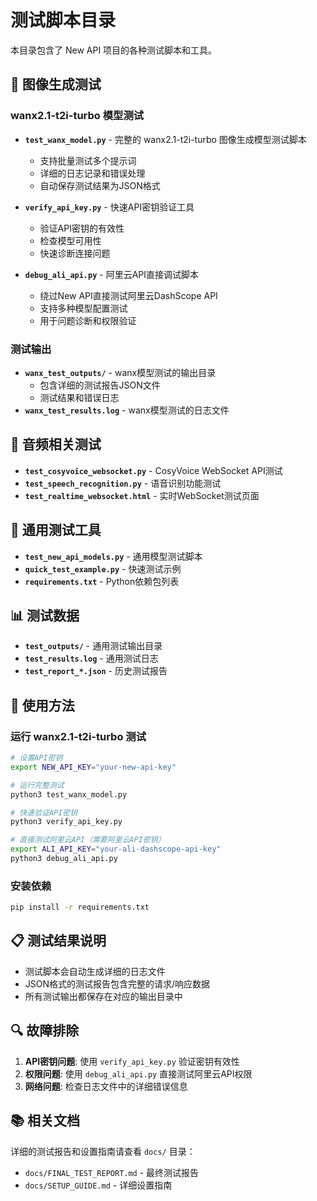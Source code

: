 # 测试脚本目录

本目录包含了 New API 项目的各种测试脚本和工具。

## 🎨 图像生成测试

### wanx2.1-t2i-turbo 模型测试
- **`test_wanx_model.py`** - 完整的 wanx2.1-t2i-turbo 图像生成模型测试脚本
  - 支持批量测试多个提示词
  - 详细的日志记录和错误处理
  - 自动保存测试结果为JSON格式
  
- **`verify_api_key.py`** - 快速API密钥验证工具
  - 验证API密钥的有效性
  - 检查模型可用性
  - 快速诊断连接问题

- **`debug_ali_api.py`** - 阿里云API直接调试脚本
  - 绕过New API直接测试阿里云DashScope API
  - 支持多种模型配置测试
  - 用于问题诊断和权限验证

### 测试输出
- **`wanx_test_outputs/`** - wanx模型测试的输出目录
  - 包含详细的测试报告JSON文件
  - 测试结果和错误日志
- **`wanx_test_results.log`** - wanx模型测试的日志文件

## 🎵 音频相关测试

- **`test_cosyvoice_websocket.py`** - CosyVoice WebSocket API测试
- **`test_speech_recognition.py`** - 语音识别功能测试
- **`test_realtime_websocket.html`** - 实时WebSocket测试页面

## 🔧 通用测试工具

- **`test_new_api_models.py`** - 通用模型测试脚本
- **`quick_test_example.py`** - 快速测试示例
- **`requirements.txt`** - Python依赖包列表

## 📊 测试数据

- **`test_outputs/`** - 通用测试输出目录
- **`test_results.log`** - 通用测试日志
- **`test_report_*.json`** - 历史测试报告

## 🚀 使用方法

### 运行 wanx2.1-t2i-turbo 测试

```bash
# 设置API密钥
export NEW_API_KEY="your-new-api-key"

# 运行完整测试
python3 test_wanx_model.py

# 快速验证API密钥
python3 verify_api_key.py

# 直接测试阿里云API（需要阿里云API密钥）
export ALI_API_KEY="your-ali-dashscope-api-key"
python3 debug_ali_api.py
```

### 安装依赖

```bash
pip install -r requirements.txt
```

## 📋 测试结果说明

- 测试脚本会自动生成详细的日志文件
- JSON格式的测试报告包含完整的请求/响应数据
- 所有测试输出都保存在对应的输出目录中

## 🔍 故障排除

1. **API密钥问题**: 使用 `verify_api_key.py` 验证密钥有效性
2. **权限问题**: 使用 `debug_ali_api.py` 直接测试阿里云API权限
3. **网络问题**: 检查日志文件中的详细错误信息

## 📚 相关文档

详细的测试报告和设置指南请查看 `docs/` 目录：
- `docs/FINAL_TEST_REPORT.md` - 最终测试报告
- `docs/SETUP_GUIDE.md` - 详细设置指南 